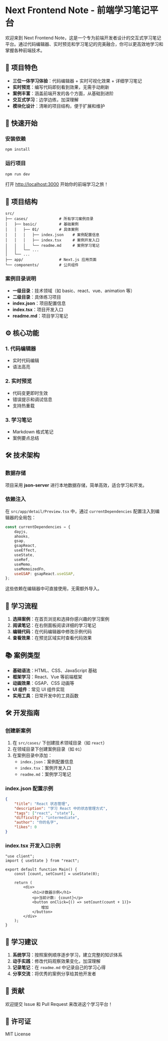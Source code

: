 # Next Frontend Note - 前端学习笔记平台

欢迎来到 Next Frontend Note，这是一个专为前端开发者设计的交互式学习笔记平台。通过代码编辑器、实时预览和学习笔记的完美融合，你可以更高效地学习和掌握各种前端技术。

## 🌟 项目特色

- **三位一体学习体验**：代码编辑器 + 实时可视化效果 + 详细学习笔记
- **实时预览**：编写代码即刻看到效果，无需手动刷新
- **案例丰富**：涵盖前端开发的各个方面，从基础到进阶
- **交互式学习**：边学边练，加深理解
- **模块化设计**：清晰的项目结构，便于扩展和维护

## 🚀 快速开始

### 安装依赖

```bash
npm install
```

### 运行项目

```bash
npm run dev
```

打开 [http://localhost:3000](http://localhost:3000) 开始你的前端学习之旅！

## 📁 项目结构

```
src/
├── cases/              # 所有学习案例目录
│   ├── basic/          # 基础案例
│   │   ├── 01/         # 具体案例
│   │   │   ├── index.json    # 案例配置信息
│   │   │   ├── index.tsx     # 案例开发入口
│   │   │   └── readme.md     # 案例学习笔记
│   │   └── ...
│   └── ...
├── app/                # Next.js 应用页面
└── components/         # 公共组件
```

### 案例目录说明

- **一级目录**：技术领域（如 basic、react、vue、animation 等）
- **二级目录**：具体练习项目
- **index.json**：项目配置信息
- **index.tsx**：项目开发入口
- **readme.md**：项目学习笔记

## ⚙️ 核心功能

### 1. 代码编辑器
- 实时代码编辑
- 语法高亮

### 2. 实时预览
- 代码变更即时生效
- 错误提示和调试信息
- 支持热重载

### 3. 学习笔记
- Markdown 格式笔记
- 案例要点总结

## 🛠️ 技术架构

### 数据存储

项目采用 **json-server** 进行本地数据存储，简单高效，适合学习和开发。

### 依赖注入

在 `src/app/detail/Preview.tsx` 中，通过 `currentDependencies` 配置注入到编辑器的全局包：

```javascript
const currentDependencies = {
    dayjs,
    ahooks,
    gsap,
    gsapReact,
    useEffect,
    useState,
    useRef,
    useMemo,
    useMemoizedFn,
    useGSAP: gsapReact.useGSAP,
};
```

这些依赖在编辑器中可直接使用，无需额外导入。

## 🎯 学习流程

1. **选择案例**：在首页浏览和选择你感兴趣的学习案例
2. **阅读笔记**：在右侧面板阅读详细的学习笔记
3. **编辑代码**：在代码编辑器中修改示例代码
4. **查看效果**：在预览区域实时查看代码效果
 

## 📚 案例类型

- **基础语法**：HTML、CSS、JavaScript 基础
- **框架学习**：React、Vue 等前端框架
- **动画效果**：GSAP、CSS 动画等
- **UI 组件**：常见 UI 组件实现
- **实用工具**：日常开发中的工具函数

## 🛠️ 开发指南

### 创建新案例

1. 在 `src/cases/` 下创建技术领域目录（如 `react`）
2. 在领域目录下创建案例目录（如 `01`）
3. 在案例目录中添加：
   - `index.json`：案例配置信息
   - `index.tsx`：案例开发入口
   - `readme.md`：案例学习笔记

### index.json 配置示例

```json
{
    "title": "React 状态管理",
    "description": "学习 React 中的状态管理方式",
    "tags": ["react", "state"],
    "difficulty": "intermediate",
    "author": "你的名字",
    "likes": 0
}
```

### index.tsx 开发入口示例

```tsx
"use client";
import { useState } from "react";

export default function Main() {
    const [count, setCount] = useState(0);
    
    return (
        <div>
            <h1>计数器示例</h1>
            <p>当前计数: {count}</p>
            <button onClick={() => setCount(count + 1)}>
                增加
            </button>
        </div>
    );
}
```

## 🎯 学习建议

1. **系统学习**：按照案例顺序逐步学习，建立完整的知识体系
2. **动手实践**：修改代码观察效果变化，加深理解
3. **记录笔记**：在 `readme.md` 中记录自己的学习心得
4. **分享交流**：将优秀的案例分享给其他开发者

## 🤝 贡献

欢迎提交 Issue 和 Pull Request 来改进这个学习平台！

## 📄 许可证

MIT License
